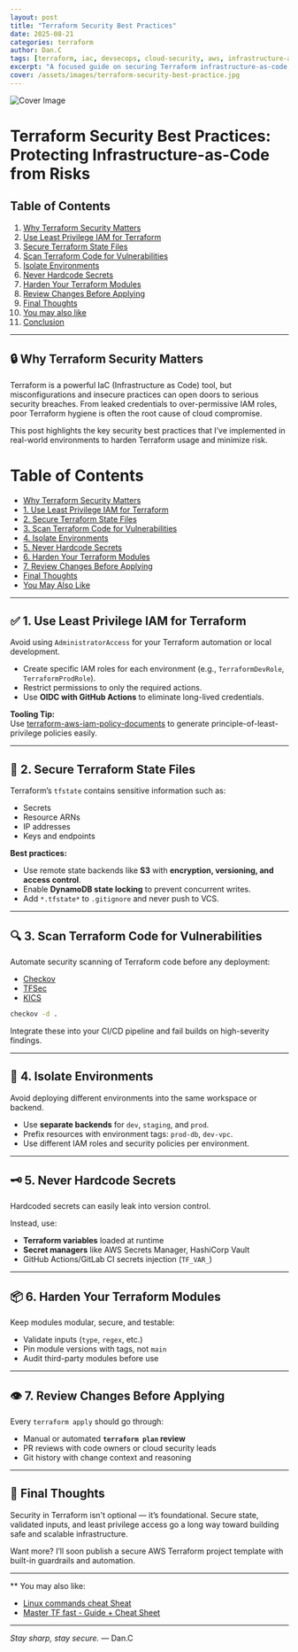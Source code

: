 ```yaml
---
layout: post
title: "Terraform Security Best Practices"
date: 2025-08-21
categories: terraform
author: Dan.C
tags: [terraform, iac, devsecops, cloud-security, aws, infrastructure-as-code]
excerpt: "A focused guide on securing Terraform infrastructure-as-code, covering state file protection, least privilege, secrets management, and guardrail automation"
cover: /assets/images/terraform-security-best-practice.jpg
---
```

![Cover Image](/assets/images/terraform-security-best-practice.jpg)

# Terraform Security Best Practices: Protecting Infrastructure-as-Code from Risks 

## Table of Contents
1. [Why Terraform Security Matters](#-why-terraform-security-matters)  
2. [Use Least Privilege IAM for Terraform](#-1-use-least-privilege-iam-for-terraform)  
3. [Secure Terraform State Files](#-2-secure-terraform-state-files)  
4. [Scan Terraform Code for Vulnerabilities](#-3-scan-terraform-code-for-vulnerabilities)  
5. [Isolate Environments](#-4-isolate-environments)  
6. [Never Hardcode Secrets](#-5-never-hardcode-secrets)  
7. [Harden Your Terraform Modules](#-6-harden-your-terraform-modules)  
8. [Review Changes Before Applying](#-7-review-changes-before-applying)  
9. [Final Thoughts](#-final-thoughts)  
10. [You may also like](#you-may-also-like)  
11. [Conclusion](#conclusion)  

---

## 🔒 Why Terraform Security Matters

Terraform is a powerful IaC (Infrastructure as Code) tool, but misconfigurations and insecure practices can open doors to serious security breaches. From leaked credentials to over-permissive IAM roles, poor Terraform hygiene is often the root cause of cloud compromise.

This post highlights the key security best practices that I’ve implemented in real-world environments to harden Terraform usage and minimize risk.

# Table of Contents

- [Why Terraform Security Matters](#-why-terraform-security-matters)
- [1. Use Least Privilege IAM for Terraform](#1-use-least-privilege-iam-for-terraform)
- [2. Secure Terraform State Files](#2-secure-terraform-state-files)
- [3. Scan Terraform Code for Vulnerabilities](#3-scan-terraform-code-for-vulnerabilities)
- [4. Isolate Environments](#4-isolate-environments)
- [5. Never Hardcode Secrets](#5-never-hardcode-secrets)
- [6. Harden Your Terraform Modules](#6-harden-your-terraform-modules)
- [7. Review Changes Before Applying](#7-review-changes-before-applying)
- [Final Thoughts](#-final-thoughts)
- [You May Also Like](#-you-may-also-like)

---

## ✅ 1. Use Least Privilege IAM for Terraform

Avoid using `AdministratorAccess` for your Terraform automation or local development.

- Create specific IAM roles for each environment (e.g., `TerraformDevRole`, `TerraformProdRole`).
- Restrict permissions to only the required actions.
- Use **OIDC with GitHub Actions** to eliminate long-lived credentials.

**Tooling Tip:**  
Use [terraform-aws-iam-policy-documents](https://github.com/hashicorp/terraform-aws-iam-policy-documents) to generate principle-of-least-privilege policies easily.

---

## 🔐 2. Secure Terraform State Files

Terraform’s `tfstate` contains sensitive information such as:

- Secrets
- Resource ARNs
- IP addresses
- Keys and endpoints

**Best practices:**

- Use remote state backends like **S3** with **encryption, versioning, and access control**.
- Enable **DynamoDB state locking** to prevent concurrent writes.
- Add `*.tfstate*` to `.gitignore` and never push to VCS.

---

## 🔍 3. Scan Terraform Code for Vulnerabilities

Automate security scanning of Terraform code before any deployment:

- [Checkov](https://github.com/bridgecrewio/checkov)
- [TFSec](https://github.com/aquasecurity/tfsec)
- [KICS](https://github.com/Checkmarx/kics)

```bash
checkov -d .
````

Integrate these into your CI/CD pipeline and fail builds on high-severity findings.

---

## 🧪 4. Isolate Environments

Avoid deploying different environments into the same workspace or backend.

* Use **separate backends** for `dev`, `staging`, and `prod`.
* Prefix resources with environment tags: `prod-db`, `dev-vpc`.
* Use different IAM roles and security policies per environment.

---

## 🗝️ 5. Never Hardcode Secrets

Hardcoded secrets can easily leak into version control.

Instead, use:

* **Terraform variables** loaded at runtime
* **Secret managers** like AWS Secrets Manager, HashiCorp Vault
* GitHub Actions/GitLab CI secrets injection (`TF_VAR_`)

---

## 📦 6. Harden Your Terraform Modules

Keep modules modular, secure, and testable:

* Validate inputs (`type`, `regex`, etc.)
* Pin module versions with tags, not `main`
* Audit third-party modules before use

---

## 👁️ 7. Review Changes Before Applying

Every `terraform apply` should go through:

* Manual or automated **`terraform plan` review**
* PR reviews with code owners or cloud security leads
* Git history with change context and reasoning

---

## 🚀 Final Thoughts

Security in Terraform isn't optional — it’s foundational. Secure state, validated inputs, and least privilege access go a long way toward building safe and scalable infrastructure.

Want more? I’ll soon publish a secure AWS Terraform project template with built-in guardrails and automation.

---

** You may also like:

* [Linux commands cheat Sheat](https://sentinelbyte.github.io/linux/linux-commands-cheatsheet/)
* [Master TF fast - Guide + Cheat Sheet](https://sentinelbyte.github.io/terraform/master-terraform-fast/)

---

*Stay sharp, stay secure.*
— Dan.C
